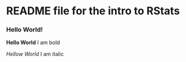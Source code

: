 # README file for the intro to RStats

### Hello World!

**Hello World** I am bold

_Hellow World_ I am italic
